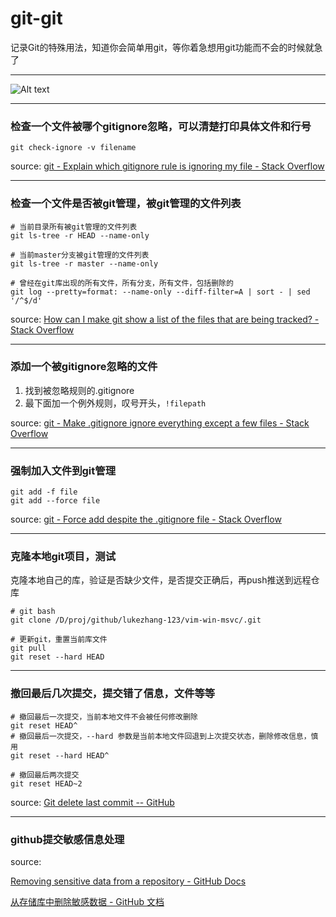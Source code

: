 # git-git
记录Git的特殊用法，知道你会简单用git，等你着急想用git功能而不会的时候就急了

---

![Alt text](image.png)

---

### 检查一个文件被哪个gitignore忽略，可以清楚打印具体文件和行号

```
git check-ignore -v filename
```

source: [git - Explain which gitignore rule is ignoring my file - Stack Overflow](https://stackoverflow.com/questions/12144633/explain-which-gitignore-rule-is-ignoring-my-file)

---

### 检查一个文件是否被git管理，被git管理的文件列表

```
# 当前目录所有被git管理的文件列表
git ls-tree -r HEAD --name-only

# 当前master分支被git管理的文件列表
git ls-tree -r master --name-only

# 曾经在git库出现的所有文件，所有分支，所有文件，包括删除的
git log --pretty=format: --name-only --diff-filter=A | sort - | sed '/^$/d'
```

source: [How can I make git show a list of the files that are being tracked? - Stack Overflow](https://stackoverflow.com/questions/15606955/how-can-i-make-git-show-a-list-of-the-files-that-are-being-tracked)

---

### 添加一个被gitignore忽略的文件

1. 找到被忽略规则的.gitignore
2. 最下面加一个例外规则，叹号开头，`!filepath`

source: [git - Make .gitignore ignore everything except a few files - Stack Overflow](https://stackoverflow.com/questions/987142/make-gitignore-ignore-everything-except-a-few-files)

---

### 强制加入文件到git管理

```
git add -f file
git add --force file
```

source: [git - Force add despite the .gitignore file - Stack Overflow](https://stackoverflow.com/questions/8006393/force-add-despite-the-gitignore-file)

---

### 克隆本地git项目，测试

克隆本地自己的库，验证是否缺少文件，是否提交正确后，再push推送到远程仓库

```
# git bash
git clone /D/proj/github/lukezhang-123/vim-win-msvc/.git

# 更新git，重置当前库文件
git pull
git reset --hard HEAD
```

---

### 撤回最后几次提交，提交错了信息，文件等等

```
# 撤回最后一次提交，当前本地文件不会被任何修改删除
git reset HEAD^
# 撤回最后一次提交，--hard 参数是当前本地文件回退到上次提交状态，删除修改信息，慎用
git reset --hard HEAD^

# 撤回最后两次提交
git reset HEAD~2

```

source: [Git delete last commit -- GitHub](https://gist.github.com/cutiko/0b1615c63504a940877541362cc51211)

---

### github提交敏感信息处理

source: 

[Removing sensitive data from a repository - GitHub Docs](https://docs.github.com/en/authentication/keeping-your-account-and-data-secure/removing-sensitive-data-from-a-repository)

[从存储库中删除敏感数据 - GitHub 文档](https://docs.github.com/zh/authentication/keeping-your-account-and-data-secure/removing-sensitive-data-from-a-repository)


